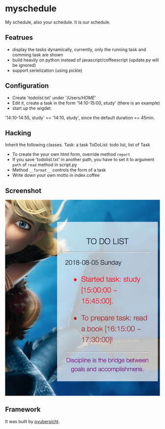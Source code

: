 # myschedule

My schedule, also your schedule. It is our schedule.

## Featrues

* display the tasks dynamically, currently, only the running task and comming task are shown
* build heavily on python instead of javascript/coffeescript (update.py will be ignored)
* support serielization (using pickle)

## Configuration

* Create 'todolist.txt' under '/Users/*HOME*'
* Edit it, create a task in the form '14:10-15:00, study' (there is an example)
* start up the wigdet.
  
'14:10-14:55, study' == '14:10, study', since the default duration == 45min.
  
## Hacking

Inherit the following classes.
Task: a task
ToDoList: todo list, list of Task

* To create the your own html form, override method `report`
* If you save 'todolist.txt' in another path, you have to set it to argument `path` of `read` method in script.py
* Method `__format__` controls the form of a task
* Write down your own motto in index.coffee

## Screenshot

![](https://github.com/Freakwill/myschedule/blob/master/screenshot.png)

## Framework

It was built by [pyubersicht](https://github.com/Freakwill/pyubersicht).
